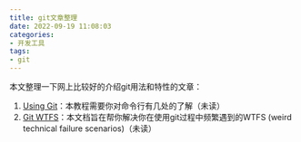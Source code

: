 ```yaml
---
title: git文章整理
date: 2022-09-19 11:08:03
categories:
- 开发工具
tags:
- git
---
```


本文整理一下网上比较好的介绍git用法和特性的文章：
<!--more-->

1. [Using Git](https://sp19.datastructur.es/materials/guides/using-git)：本教程需要你对命令行有几处的了解（未读）
2. [Git WTFS](https://sp19.datastructur.es/materials/guides/git-wtfs)：本文档旨在帮你解决你在使用git过程中频繁遇到的WTFS (weird technical failure scenarios)（未读）

